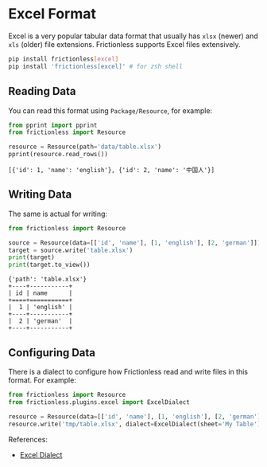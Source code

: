 # Excel Format

Excel is a very popular tabular data format that usually has `xlsx` (newer) and `xls` (older) file extensions. Frictionless supports Excel files extensively.

```bash title="CLI"
pip install frictionless[excel]
pip install 'frictionless[excel]' # for zsh shell
```

## Reading Data

You can read this format using `Package/Resource`, for example:

```python title="python"
from pprint import pprint
from frictionless import Resource

resource = Resource(path='data/table.xlsx')
pprint(resource.read_rows())
```
```
[{'id': 1, 'name': 'english'}, {'id': 2, 'name': '中国人'}]
```

## Writing Data

The same is actual for writing:

```python title="python"
from frictionless import Resource

source = Resource(data=[['id', 'name'], [1, 'english'], [2, 'german']])
target = source.write('table.xlsx')
print(target)
print(target.to_view())
```
```
{'path': 'table.xlsx'}
+----+-----------+
| id | name      |
+====+===========+
|  1 | 'english' |
+----+-----------+
|  2 | 'german'  |
+----+-----------+
```

## Configuring Data

There is a dialect to configure how Frictionless read and write files in this format. For example:

```python title="Python"
from frictionless import Resource
from frictionless.plugins.excel import ExcelDialect

resource = Resource(data=[['id', 'name'], [1, 'english'], [2, 'german']])
resource.write('tmp/table.xlsx', dialect=ExcelDialect(sheet='My Table'))
```

References:
- [Excel Dialect](../../references/formats-reference.md#excel)
